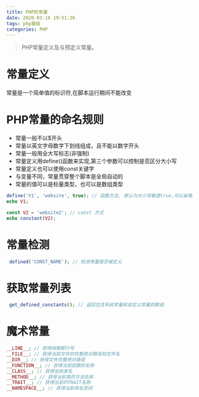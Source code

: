 ```yaml
---
title: PHP的常量
date: 2020-03-16 19:51:26
tags: php基础
categories: PHP
---
```

>PHP常量定义及与预定义常量。

<!--more-->
# 常量定义
常量是一个简单值的标识符,在脚本运行期间不能改变

# PHP常量的命名规则
- 常量一般不以$开头
- 常量以英文字母数字下划线组成，且不能以数字开头
- 常量一般用全大写标志(非强制)
- 常量定义用define()函数来实现,第三个参数可以控制是否区分大小写
- 常量定义也可以使用const关键字
- 与变量不同，常量贯穿整个脚本是全局自动的
- 常量的值可以是标量类型，也可以是数组类型

```php
define('V1', 'website', true); // 函数方法, 默认为大小写敏感true,可以省略
echo V1;

const V2 = 'website2'; // const 方式
echo constant(V2);
```

# 常量检测
```php
 defined('CONST_NAME'); // 检测常量是否被定义
```

# 获取常量列表
```php
 get_defined_constants(); // 返回包含系统常量和自定义常量的数组
```

# 魔术常量
```php
__LINE__; // 获得档期那行号
__FILE__; // 获得当前文件的完整绝对路径和文件名
__DIR__; // 获得文件完整绝对路径
__FUNCTION__; // 获得当前函数的名称
__CLASS__; // 获得当前类名
__METHOD__; // 获得当前类的方法名称
__TRAIT__; // 获得当前的TRAIT名称
__NAMESPACE__; // 获得当前命名空间
```
